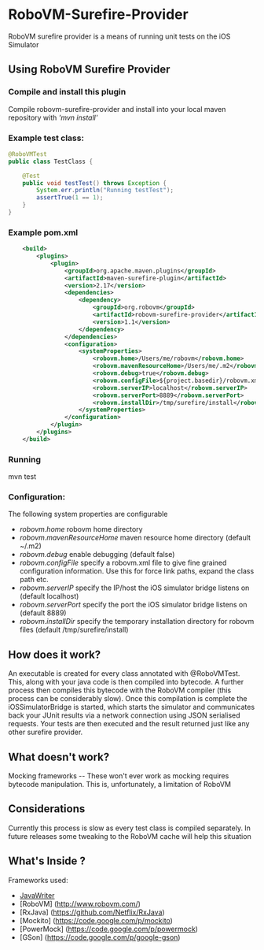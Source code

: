 # RoboVM-Surefire-Provider


RoboVM surefire provider is a means of running unit tests on the iOS Simulator


## Using RoboVM Surefire Provider


### Compile and install this plugin
Compile robovm-surefire-provider and install into your local maven repository with *'mvn install'*

### Example test class:

```java
@RoboVMTest
public class TestClass {

    @Test
    public void testTest() throws Exception {
        System.err.println("Running testTest");
        assertTrue(1 == 1);
    }
}
```

### Example pom.xml

```xml
    <build>
        <plugins>
            <plugin>
                <groupId>org.apache.maven.plugins</groupId>
                <artifactId>maven-surefire-plugin</artifactId>
                <version>2.17</version>
                <dependencies>
                    <dependency>
                        <groupId>org.robovm</groupId>
                        <artifactId>robovm-surefire-provider</artifactId>
                        <version>1.1</version>
                    </dependency>
                </dependencies>
                <configuration>
                    <systemProperties>
                        <robovm.home>/Users/me/robovm</robovm.home>
                        <robovm.mavenResourceHome>/Users/me/.m2</robovm.mavenResourceHome>
                        <robovm.debug>true</robovm.debug>
                        <robovm.configFile>${project.basedir}/robovm.xml</robovm.configFile>
                        <robovm.serverIP>localhost</robovm.serverIP>
                        <robovm.serverPort>8889</robovm.serverPort>
                        <robovm.installDir>/tmp/surefire/install</robovm.installDir>
                    </systemProperties>
                </configuration>
            </plugin>
        </plugins>
    </build>
```


### Running

mvn test

### Configuration:

The following system properties are configurable

* *robovm.home* robovm home directory
* *robovm.mavenResourceHome* maven resource home directory (default ~/.m2)
* *robovm.debug* enable debugging (default false)
* *robovm.configFile* specify a robovm.xml file to give fine grained configuration information. Use this for force link paths, expand the class path etc.
* *robovm.serverIP* specify the IP/host the iOS simulator bridge listens on (default localhost)
* *robovm.serverPort* specify the port the iOS simulator bridge listens on (default 8889)
* *robovm.installDir* specify the temporary installation directory for robovm files (default /tmp/surefire/install)

## How does it work?

An executable is created for every class annotated with @RoboVMTest. This, along with your java code is then compiled into bytecode.
A further process then compiles this bytecode with the RoboVM compiler (this process can be considerably slow).
Once this compilation is complete the iOSSimulatorBridge is started, which starts the simulator and communicates back your JUnit results
via a network connection using JSON serialised requests.
Your tests are then executed and the result returned just like any other surefire provider.


## What doesn't work?

Mocking frameworks -- These won't ever work as mocking requires bytecode manipulation. This is, unfortunately, a limitation of RoboVM

## Considerations

Currently this process is slow as every test class is compiled separately. In future releases some tweaking to the RoboVM cache will help this situation

## What's Inside ?

Frameworks used:

* [JavaWriter](https://github.com/square/javawriter)
* [RoboVM] (http://www.robovm.com/)
* [RxJava] (https://github.com/Netflix/RxJava)
* [Mockito] (https://code.google.com/p/mockito)
* [PowerMock] (https://code.google.com/p/powermock)
* [GSon] (https://code.google.com/p/google-gson)